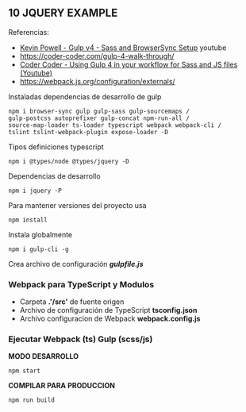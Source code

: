 
## 10 JQUERY EXAMPLE
Referencias:
- [Kevin Powell - Gulp v4 - Sass and BrowserSync Setup](https://youtu.be/QgMQeLymAdU) youtube
- https://coder-coder.com/gulp-4-walk-through/
- [Coder Coder - Using Gulp 4 in your workflow for Sass and JS files (Youtube)](https://www.youtube.com/watch?v=-lG0kDeuSJk)
- https://webpack.js.org/configuration/externals/

Instaladas dependencias de desarrollo de gulp
``` 
npm i browser-sync gulp gulp-sass gulp-sourcemaps /
gulp-postcss autoprefixer gulp-concat npm-run-all /
source-map-loader ts-loader typescript webpack webpack-cli /
tslint tslint-webpack-plugin expose-loader -D
```
Tipos definiciones typescript
``` 
npm i @types/node @types/jquery -D
```

Dependencias de desarrollo

``` 
npm i jquery -P
```

Para mantener versiones del proyecto usa 
``` 
npm install
```

Instala globalmente
``` 
npm i gulp-cli -g
```
Crea archivo de configuración ***gulpfile.js***

### Webpack para TypeScript y Modulos

- Carpeta **.'/src'** de fuente origen
- Archivo de configuración de TypeScript **tsconfig.json**
- Archivo configuracion de Webpack **webpack.config.js**


### Ejecutar Webpack (ts) Gulp (scss/js)
**MODO DESARROLLO**

``` 
npm start
```
**COMPILAR PARA PRODUCCION**
``` 
npm run build
```